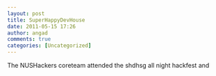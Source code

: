 ```yaml
---
layout: post
title: SuperHappyDevHouse
date: 2011-05-15 17:26
author: angad
comments: true
categories: [Uncategorized]
---
```

The NUSHackers coreteam attended the shdhsg all night hackfest and
